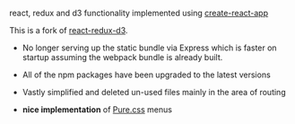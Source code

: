 react, redux and d3 functionality implemented using
[create-react-app](https://github.com/facebookincubator/create-react-app)

This is a fork of [react-redux-d3](https://github.com/lucmerceron/React-Redux-D3).

* No longer serving up the static bundle via Express which is faster
on startup assuming the webpack bundle is already built.
* All of the npm packages have been upgraded to the latest versions
* Vastly simplified and deleted un-used files mainly in the area of routing

* **nice implementation** of
[Pure.css](https://purecss.io/) menus
